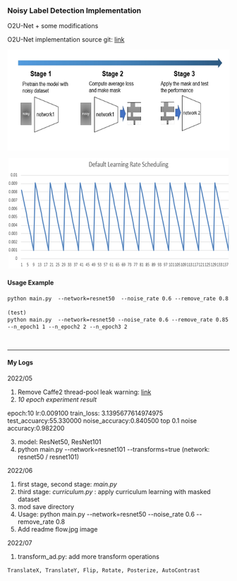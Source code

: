 ### Noisy Label Detection Implementation
O2U-Net + some modifications

O2U-Net implementation source git: [link](https://github.com/hjimce/O2U-Net)

<p align="center">
  <img src="image/flow.jpg" width="600" height="230" />
</p>

<p align="center">
  <img src="image/lr_scheduling.png" width="500" height="250" />
</p>
     
#### Usage Example
```shell
python main.py  --network=resnet50  --noise_rate 0.6 --remove_rate 0.8

(test)
python main.py  --network=resnet50 --noise_rate 0.6 --remove_rate 0.85 --n_epoch1 1 --n_epoch2 2 --n_epoch3 2
```

<br/>

---
#### My Logs

2022/05
1. Remove Caffe2 thread-pool leak warning: [link](https://github.com/pytorch/pytorch/commit/567e6d3a8766133f384eb1e00635b21ed638d187)
2. *10 epoch experiment result*

epoch:10 lr:0.009100 train_loss: 3.1395677614974975 test_accuarcy:55.330000 noise_accuracy:0.840500 top 0.1 noise accuracy:0.982200

3. model: ResNet50, ResNet101
4. python main.py  --network=resnet101 --transforms=true (network: resnet50 / resnet101)

2022/06
1. first stage, second stage: *main.py*
2. third stage: *curriculum.py* : apply curriculum learning with masked dataset
3. mod save directory
4. Usage: python main.py  --network=resnet50  --noise_rate 0.6 --remove_rate 0.8
5. Add readme flow.jpg image

2022/07
1. transform_ad.py: add more transform operations
```shell
TranslateX, TranslateY, Flip, Rotate, Posterize, AutoContrast
```
